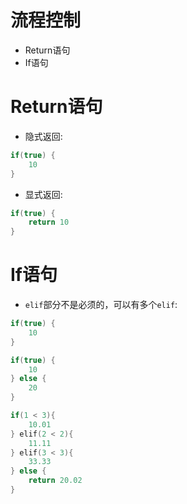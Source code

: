 # 流程控制

- Return语句
- If语句


# Return语句

- 隐式返回:

```cpp
if(true) { 
    10 
}
```

- 显式返回:

```cpp
if(true) { 
    return 10 
}
```

# If语句

- `elif`部分不是必须的，可以有多个`elif`:

```cpp
if(true) { 
    10 
}

if(true) { 
    10 
} else { 
    20 
}

if(1 < 3){ 
    10.01 
} elif(2 < 2){ 
    11.11 
} elif(3 < 3){ 
    33.33 
} else { 
    return 20.02
}
```